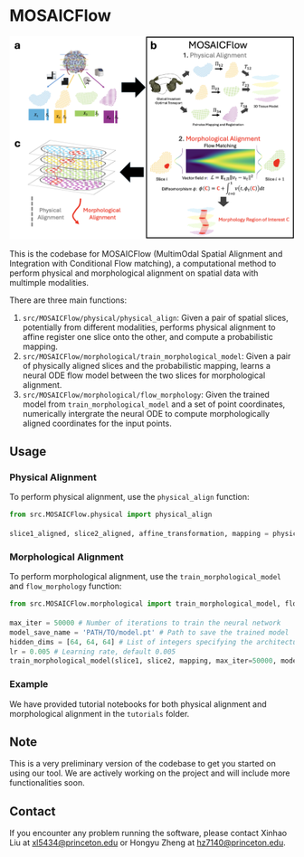 # MOSAICFlow

![MOSAICFlow](overview.png)

This is the codebase for MOSAICFlow (MultimOdal Spatial Alignment and Integration with Conditional Flow matching), a computational method to perform physical and morphological alignment on spatial data with multimple modalities. 

There are three main functions:
1. `src/MOSAICFlow/physical/physical_align`: Given a pair of spatial slices, potentially from different modalities, performs physical alignment to affine register one slice onto the other, and compute a probabilistic mapping.
2. `src/MOSAICFlow/morphological/train_morphological_model`: Given a pair of physically aligned slices and the probabilistic mapping, learns a neural ODE flow model between the two slices for morphological alignment.
3. `src/MOSAICFlow/morphological/flow_morphology`: Given the trained model from `train_morphological_model` and a set of point coordinates, numerically intergrate the neural ODE to compute morphologically aligned coordinates for the input points.


## Usage
### Physical Alignment
To perform physical alignment, use the `physical_align` function:
```python
from src.MOSAICFlow.physical import physical_align

slice1_aligned, slice2_aligned, affine_transformation, mapping = physical_align(slice1, slice2, max_iter=10, alpha=0.1)
```
### Morphological Alignment
To perform morphological alignment, use the `train_morphological_model` and `flow_morphology` function:
```python
from src.MOSAICFlow.morphological import train_morphological_model, flow_morphology

max_iter = 50000 # Number of iterations to train the neural network
model_save_name = 'PATH/TO/model.pt' # Path to save the trained model
hidden_dims = [64, 64, 64] # List of integers specifying the architecture of the hidden layers of the flow model
lr = 0.005 # Learning rate, default 0.005
train_morphological_model(slice1, slice2, mapping, max_iter=50000, model_save_name='PATH/TO/model.pt', hidden_dims=hidden_dims, lr=lr)
```
### Example
We have provided tutorial notebooks for both physical alignment and morphological alignment in the `tutorials` folder.

## Note
This is a very preliminary version of the codebase to get you started on using our tool. We are actively working on the project and will include more functionalities soon.

## Contact
If you encounter any problem running the software, please contact Xinhao Liu at xl5434@princeton.edu or Hongyu Zheng at hz7140@princeton.edu.
